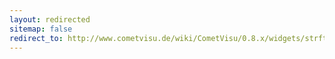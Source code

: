 ```yaml
---
layout: redirected
sitemap: false
redirect_to: http://www.cometvisu.de/wiki/CometVisu/0.8.x/widgets/strftime/
---
```


